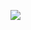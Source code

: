 ![](https://media4.giphy.com/media/v1.Y2lkPTc5MGI3NjExaTNsMDE5Nmh1ODljMXFwenNmeHpzaHkxZmlyb2ttOHk3bjlrcmxlMCZlcD12MV9pbnRlcm5hbF9naWZfYnlfaWQmY3Q9Zw/Vuw9m5wXviFIQ/giphy.webp)
